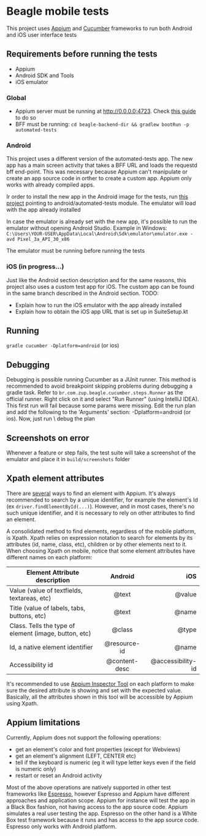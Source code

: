 # Beagle mobile tests

This project uses [Appium](http://appium.io/) and [Cucumber](https://cucumber.io/) frameworks to run both Android and iOS user interface tests

## Requirements before running the tests

- Appium
- Android SDK and Tools
- iOS emulator

### Global

- Appium server must be running at http://0.0.0.0:4723. Check [this guide](http://appium.io/docs/en/about-appium/getting-started/) to do so
- BFF must be running: ``cd beagle-backend-dir && gradlew bootRun -p automated-tests``

### Android

This project uses a different version of the automated-tests app. The new app has 
a main screen activity that takes a BFF URL and loads the requestd bff end-point. This was necessary because 
Appium can't manipulate or create an app source code in orther to create a custom app. Appium only 
works with already compiled apps.

Ir order to install the new app in the Android image for the tests, run [this project](https://github.com/ZupIT/beagle/tree/feature/igor_appium) pointing to
android/automated-tests module. The emulator will load with the app already installed 

In case the emulator is already set with the new app, it's possible to run the emulator without opening Android Studio.
Example in Windows: ``C:\Users\YOUR-USER\AppData\Local\Android\Sdk\emulator\emulator.exe -avd Pixel_3a_API_30_x86``

The emulator must be running before running the tests
 
### iOS (in progress...)

Just like the Android section description and for the same reasons, this project also uses a custom test app for iOS. 
The custom app can be found in the same branch described in the Android section. 
TODO:
 - Explain how to run the iOS emulator with the app already installed
 - Explain how to obtain the iOS app URL that is set up in SuiteSetup.kt
  
## Running

``gradle cucumber -Dplatform=android`` (or ios)


## Debugging

Debugging is possible running Cucumber as a JUnit runner. This method is recommended to avoid breakpoint skipping 
problems during debugging a gradle task.
Refer to ``br.com.zup.beagle.cucumber.steps.Runner`` as the official runner. Right click on it 
and select "Run Runner" (using IntelliJ IDEA). This first run will fail because some params were 
missing. Edit the run plan and add the following to the 'Arguments' section: -Dplatform=android (or ios).
Now, just run \ debug the plan 

## Screenshots on error

Whenever a feature or step fails, the test suite will take a screenshot of the emulator and place it 
in ``build/screenshots`` folder

## Xpath element attributes

There are [several](http://appium.io/docs/en/writing-running-appium/finding-elements/) ways to find an element 
with Appium. It's always recommended to search by a unique identifier, for example the element's Id (ex ``driver.findElementById(...)``).
However, and in most cases, there's no such unique identifier, and it is necessary to rely on other attributes to find 
an element.   

A consolidated method to find elements, regardless of the mobile platform, is Xpath. Xpath relies on expression notation
to search for elements by its attributes (id, name, class, etc), children or by other elements next to it. When choosing 
Xpath on mobile, notice that some element attributes have different names on each platform:

| Element Attribute description                         | Android           | iOS                   |
|-------------------------------------------------------|:-----------------:|----------------------:|
| Value (value of textfields, textareas, etc)           | @text             | @value                |
| Title (value of labels, tabs, buttons, etc)           | @text             | @name                 |
| Class. Tells the type of element (image, button, etc) | @class            | @type                 |
| Id, a native element identifier                       | @resource-id      | @name                 |
| Accessibility id                                      | @content-desc     | @accessibility-id     |

It's recommended to use [Appium Inspector Tool](https://github.com/appium/appium-desktop) on each platform to make sure 
the desired attribute is showing and set with the expected value. Basically, all the attributes shown in this tool will 
be accessible by Appium using Xpath.


## Appium limitations

Currently, Appium does not support the following operations:

- get an element's color and font properties (except for Webviews)
- get an element's alignment (LEFT, CENTER etc)
- tell if the keyboard is numeric (eg it will type letter keys even if the field is numeric only)
- restart or reset an Android activity

Most of the above operations are natively supported in other test frameworks like [Espresso](https://developer.android.com/training/testing/espresso), 
however Espresso and Appium have different approaches and application scope. Appium for instance will test the app in a 
Black Box fashion, not having access to the app source code. Appium simulates a real user testing the app. 
Espresso on the other hand is a White Box test framework because it runs and has access to the app source code. Espresso 
only works with Android platform.